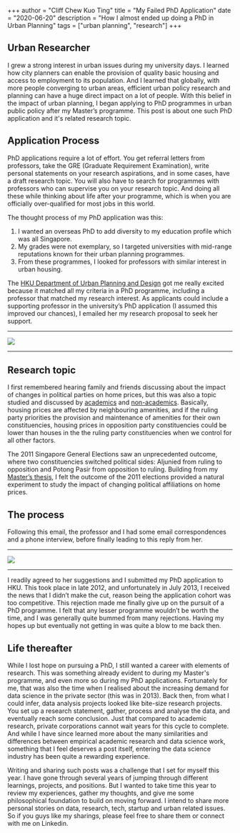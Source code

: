 +++
author = "Cliff Chew Kuo Ting"
title = "My Failed PhD Application"
date = "2020-06-20"
description = "How I almost ended up doing a PhD in Urban Planning"
tags = ["urban planning", "research"]
+++

## Urban Researcher
I grew a strong interest in urban issues during my university days. I learned how city planners can enable the provision of quality basic housing and access to employment to its population. And I learned that globally, with more people converging to urban areas, efficient urban policy research and planning can have a huge direct impact on a lot of people. With this belief in the impact of urban planning, I began applying to PhD programmes in urban public policy after my Master’s programme. This post is about one such PhD application and it's related research topic.

## Application Process
PhD applications require a lot of effort. You get referral letters from professors, take the GRE (Graduate Requirement Examination), write personal statements on your research aspirations, and in some cases, have a draft research topic. You will also have to search for programmes with professors who can supervise you on your research topic. And doing all these while thinking about life after your programme, which is when you are officially over-qualified for most jobs in this world.

The thought process of my PhD application was this: 
1. I wanted an overseas PhD to add diversity to my education profile which was all Singapore.
1. My grades were not exemplary, so I targeted universities with mid-range reputations known for their urban planning programmes.
1. From these programmes, I looked for professors with similar interest in urban housing.

The [HKU Department of Urban Planning and Design](https://www.arch.hku.hk/programmes/upad/mphil-and-phd-upd/) got me really excited because it matched all my criteria in a PhD programme, including a professor that matched my research interest. As applicants could include a supporting professor in the university’s PhD application (I assumed this improved our chances), I emailed her my research proposal to seek her support.

***

![](/image/4_phd_application.png)

***

## Research topic
I first remembered hearing family and friends discussing about the impact of changes in political parties on home prices, but this was also a topic studied and discussed by [academics](https://courses.nus.edu.sg/course/ecswong/publications/jhe.pdf) and [non-academics](https://www.99.co/blog/singapore/do-opposition-grc-properties-appreciate-less/). Basically, housing prices are affected by neighbouring amenities, and if the ruling party priorities the provision and maintenance of amenities for their own constituencies, housing prices in opposition party constituencies could be lower than houses in the the ruling party constituencies when we control for all other factors.

The 2011 Singapore General Elections saw an unprecedented outcome, where two constituencies switched political sides: Aljunied from ruling to opposition and Potong Pasir from opposition to ruling. Building from my [Master’s thesis](https://docs.google.com/document/d/1_uG1qGMc6kO_X2Evgk-4N5OxsJqEavTThTOFnUya-oo/edit), I felt the outcome of the 2011 elections provided a natural experiment to study the impact of changing political affiliations on home prices.

## The process
Following this email, the professor and I had some email correspondences and a phone interview, before finally leading to this reply from her.

***

![](/image/4_phd_agree.png)

***

I readily agreed to her suggestions and I submitted my PhD application to HKU. This took place in late 2012, and unfortunately in July 2013, I received the news that I didn’t make the cut, reason being the application cohort was too competitive. This rejection made me finally give up on the pursuit of a PhD programme. I felt that any lesser programme wouldn’t be worth the time, and I was generally quite bummed from many rejections. Having my hopes up but eventually not getting in was quite a blow to me back then.

## Life thereafter
While I lost hope on pursuing a PhD, I still wanted a career with elements of research. This was something already evident to during my Master's programme, and even more so during my PhD applications. Fortunately for me, that was also the time when I realised about the increasing demand for data science in the private sector (this was in 2013). Back then, from what I could infer, data analysis projects looked like bite-size research projects. You set up a research statement, gather, process and analyse the data, and eventually reach some conclusion. Just that compared to academic research, private corporations cannot wait years for this cycle to complete. And while I have since learned more about the many similarities and differences between empirical academic research and data science work, something that I feel deserves a post itself, entering the data science industry has been quite a rewarding experience.

Writing and sharing such posts was a challenge that I set for myself this year. I have gone through several years of jumping through different learnings, projects, and positions. But I wanted to take time this year to review my experiences, gather my thoughts, and give me some philosophical foundation to build on moving forward. I intend to share more personal stories on data, research, tech, startup and urban related issues. So if you guys like my sharings, please feel free to share them or connect with me on Linkedin.